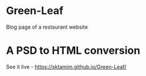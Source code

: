 # Green-Leaf
Blog page of a restaurant website
# A PSD to HTML conversion
See it live - https://sktamim.github.io/Green-Leaf/

